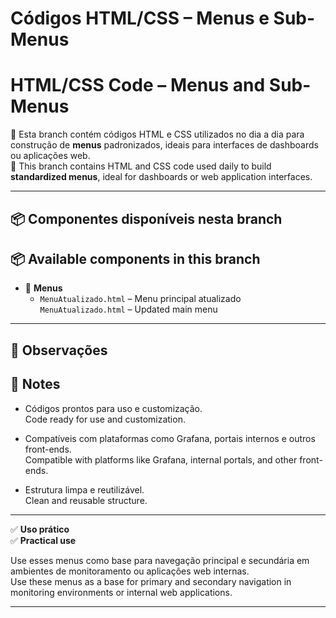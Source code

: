 # Códigos HTML/CSS – Menus e Sub-Menus  
# HTML/CSS Code – Menus and Sub-Menus

🧩 Esta branch contém códigos HTML e CSS utilizados no dia a dia para construção de **menus** padronizados, ideais para interfaces de dashboards ou aplicações web.  
🧩 This branch contains HTML and CSS code used daily to build **standardized menus**, ideal for dashboards or web application interfaces.

---

## 📦 Componentes disponíveis nesta branch  
## 📦 Available components in this branch

- 🔹 **Menus**
  - `MenuAtualizado.html` – Menu principal atualizado  
    `MenuAtualizado.html` – Updated main menu

---

## 📌 Observações  
## 📌 Notes

- Códigos prontos para uso e customização.  
  Code ready for use and customization.

- Compatíveis com plataformas como Grafana, portais internos e outros front-ends.  
  Compatible with platforms like Grafana, internal portals, and other front-ends.

- Estrutura limpa e reutilizável.  
  Clean and reusable structure.

---

✅ **Uso prático**  
✅ **Practical use**

Use esses menus como base para navegação principal e secundária em ambientes de monitoramento ou aplicações web internas.  
Use these menus as a base for primary and secondary navigation in monitoring environments or internal web applications.

---
